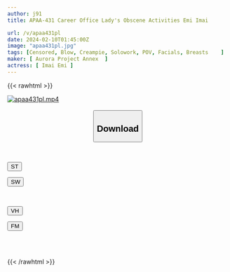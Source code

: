 ```yaml
---
author: j91
title: APAA-431 Career Office Lady's Obscene Activities Emi Imai

url: /v/apaa431pl
date: 2024-02-10T01:45:00Z
image: "apaa431pl.jpg"
tags: [Censored, Blow, Creampie, Solowork, POV, Facials, Breasts	]
maker: [ Aurora Project Annex  ]
actress: [ Imai Emi ]
---
```



{{< rawhtml >}}

<div class="video" data-videoid="7mxjaWkDGXSA0Ww">
    <a href="javascript:;">
        <img src="/v/apaa431pl/apaa431pl.jpg" width="WIDTH" height="HEIGHT" alt="apaa431pl.mp4" loading="lazy">
    </a>
</div>

<script type="text/javascript" src="https://j91.asia/asset/on-demand-st.js"></script>

<br>
  <link rel="stylesheet" href="https://j91.asia/asset/bs5.css">
  
  <center>
  <button class="btn btn-primary" type="button" data-bs-toggle="collapse" data-bs-target=".multi-collapse" aria-expanded="false" aria-controls="multiCollapseExample1 multiCollapseExample2"><h2>Download</h2></button></center>
</p>
<div class="row">
  <div class="col">
    <div class="collapse multi-collapse" id="multiCollapseExample1">
      <div class="card card-body">
	      	      <br>
<div class="buttons">  
<p><a href="https://streamtape.to/v/7mxjaWkDGXSA0Ww" target="_blank"><button class="btn-hover color-3"><i class="fa fa-download"></i> ST</button></a></p>
<p><a href="https://cdnwish.com/p3gjzhaokpbj" target="_blank"><button class="btn-hover color-2"><i class="fa fa-download"></i> SW</button></a></p></div>
    </div>
  </div>
</div>
  <div class="col">
    <div class="collapse multi-collapse" id="multiCollapseExample2">
      <div class="card card-body">
	      <br>
<div class="buttons">
<p><a href="javascript:;" target="_blank"><button class="btn-hover color-9"><i class="fa fa-download"></i> VH</button></a></p>
<p><a href="javascript:;"><button class="btn-hover color-8"><i class="fa fa-download"></i> FM</button></a></p></div>
<br><br>
      </div>
    </div>
  </div>
</div>

{{< /rawhtml >}}